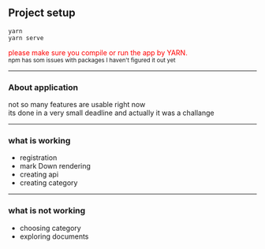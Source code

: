 
## Project setup
```
yarn 
yarn serve
```
<span style="color: red;">
 please make sure you compile or run the app
by YARN.
 </span>
 <br>
 <small>
 npm has som issues with packages I haven't figured it out yet </small>

---
### About application
 not so many features are usable right now 
 <br>
 its done in a very small deadline and actually it was a challange
 <br>
 
 ---
 ### what is working
 * registration
 * mark Down rendering
 * creating api
 * creating category
  
  ---
 ### what is not working
 * choosing category
 * exploring documents
 
